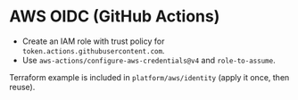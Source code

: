 
# AWS OIDC (GitHub Actions)

- Create an IAM role with trust policy for `token.actions.githubusercontent.com`.
- Use `aws-actions/configure-aws-credentials@v4` and `role-to-assume`.

Terraform example is included in `platform/aws/identity` (apply it once, then reuse).

